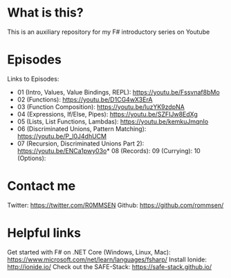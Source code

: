 # What is this?

This is an auxiliary repository for my F# introductory series on Youtube

# Episodes

Links to Episodes:

- 01 (Intro, Values, Value Bindings, REPL): https://youtu.be/Fssvnaf8bMo
- 02 (Functions): https://youtu.be/D1CG4wX3ErA
- 03 (Function Composition): https://youtu.be/luzYK9zdpNA
- 04 (Expressions, If/Else, Pipes): https://youtu.be/SZFIJw8EdXg
- 05 (Lists, List Functions, Lambdas): https://youtu.be/kemkuJmqnIo
- 06 (Discriminated Unions, Pattern Matching): https://youtu.be/P_l0J4dhUCM
- 07 (Recursion, Discriminated Unions Part 2): https://youtu.be/ENCa1pwy03o*
  08 (Records):
  09 (Currying):
  10 (Options):

# Contact me

Twitter: https://twitter.com/R0MMSEN
Github: https://github.com/rommsen/

# Helpful links

Get started with F# on .NET Core (Windows, Linux, Mac): https://www.microsoft.com/net/learn/languages/fsharp/
Install Ionide: http://ionide.io/
Check out the SAFE-Stack: https://safe-stack.github.io/
